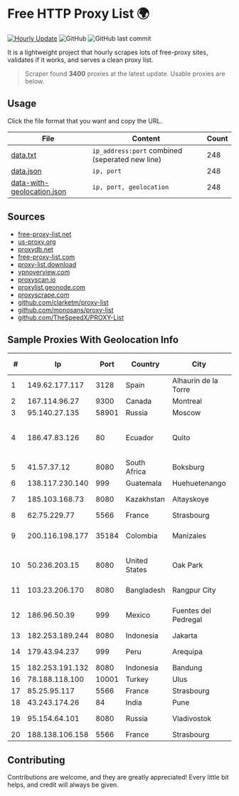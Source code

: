 
# Free HTTP Proxy List 🌍

[![Hourly Update](https://github.com/mertguvencli/http-proxy-list/actions/workflows/main.yml/badge.svg?branch=main)](https://github.com/mertguvencli/http-proxy-list/actions/workflows/main.yml)
![GitHub](https://img.shields.io/github/license/mertguvencli/http-proxy-list)
![GitHub last commit](https://img.shields.io/github/last-commit/mertguvencli/http-proxy-list)

It is a lightweight project that hourly scrapes lots of free-proxy sites, validates if it works, and serves a clean proxy list.


> Scraper found **3400** proxies at the latest update. Usable proxies are below.

## Usage

Click the file format that you want and copy the URL.


|File|Content|Count|
|----|-------|-----|
|[data.txt](https://raw.githubusercontent.com/mertguvencli/http-proxy-list/main/proxy-list/data.txt)|`ip_address:port` combined (seperated new line)|248|
|[data.json](https://raw.githubusercontent.com/mertguvencli/http-proxy-list/main/proxy-list/data.json)|`ip, port`|248|
|[data-with-geolocation.json](https://raw.githubusercontent.com/mertguvencli/http-proxy-list/main/proxy-list/data-with-geolocation.json)|`ip, port, geolocation`|248|

## Sources

* [free-proxy-list.net](https://free-proxy-list.net)
* [us-proxy.org](https://www.us-proxy.org)
* [proxydb.net](http://proxydb.net)
* [free-proxy-list.com](https://free-proxy-list.com/?page=&port=&type%5B%5D=http&type%5B%5D=https&up_time=0&search=Search)
* [proxy-list.download](https://www.proxy-list.download/HTTP)
* [vpnoverview.com](https://vpnoverview.com/privacy/anonymous-browsing/free-proxy-servers)
* [proxyscan.io](https://www.proxyscan.io)
* [proxylist.geonode.com](https://proxylist.geonode.com/api/proxy-list?limit=300&page=1&sort_by=lastChecked&sort_type=desc&protocols=http,https)
* [proxyscrape.com](https://api.proxyscrape.com/v2/?request=displayproxies&protocol=http&timeout=10000&country=all&ssl=all&anonymity=all)
* [github.com/clarketm/proxy-list](https://raw.githubusercontent.com/clarketm/proxy-list/master/proxy-list-raw.txt)
* [github.com/monosans/proxy-list](https://raw.githubusercontent.com/monosans/proxy-list/main/proxies/http.txt)
* [github.com/TheSpeedX/PROXY-List](https://raw.githubusercontent.com/TheSpeedX/PROXY-List/master/http.txt)


## Sample Proxies With Geolocation Info

|#|Ip|Port|Country|City|Internet Service Provider|
|-|--|----|-------|----|-------------------------|
|1|149.62.177.117|3128|Spain|Alhaurin de la Torre|Avatel Telecom|
|2|167.114.96.27|9300|Canada|Montreal|OVH SAS|
|3|95.140.27.135|58901|Russia|Moscow|Sputnik LTD|
|4|186.47.83.126|80|Ecuador|Quito|Corporacion Nacional De Telecomunicaciones - CNT EP|
|5|41.57.37.12|8080|South Africa|Boksburg|SCR LakeView|
|6|138.117.230.140|999|Guatemala|Huehuetenango|Fibernet S.A|
|7|185.103.168.73|8080|Kazakhstan|Altayskoye|JSC Alma Telecommunications|
|8|62.75.229.77|5566|France|Strasbourg|Host Europe GmbH|
|9|200.116.198.177|35184|Colombia|Manizales|EPM Telecomunicaciones S.A. E.S.P|
|10|50.236.203.15|8080|United States|Oak Park|Comcast Cable Communications, LLC|
|11|103.23.206.170|8080|Bangladesh|Rangpur City|Mizanur Rahman t/a Maya Cyber World|
|12|186.96.50.39|999|Mexico|Fuentes del Pedregal|Total Play Telecomunicaciones SA De CV|
|13|182.253.189.244|8080|Indonesia|Jakarta|BIZNET|
|14|179.43.94.237|999|Peru|Arequipa|MEDIA COMMERCE PERÚ S.A.C|
|15|182.253.191.132|8080|Indonesia|Bandung|BIZNET|
|16|78.188.118.100|10001|Turkey|Ulus|TurkTelecom|
|17|85.25.95.117|5566|France|Strasbourg|INTERGENIA|
|18|43.243.174.26|84|India|Pune|Shah Solutions|
|19|95.154.64.101|8080|Russia|Vladivostok|OCTOPUSNET-SUBSCRIBERS|
|20|188.138.106.158|5566|France|Strasbourg|Host Europe GmbH|



## Contributing

Contributions are welcome, and they are greatly appreciated! Every
little bit helps, and credit will always be given.


